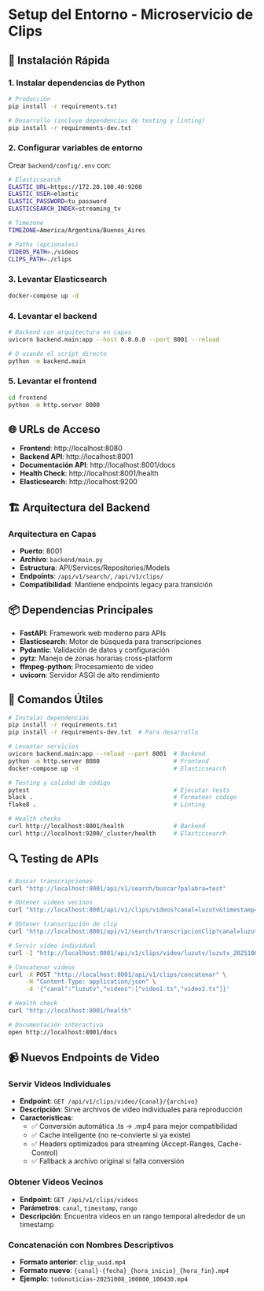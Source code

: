 # Setup del Entorno - Microservicio de Clips

## 🚀 Instalación Rápida

### 1. Instalar dependencias de Python

```bash
# Producción
pip install -r requirements.txt

# Desarrollo (incluye dependencias de testing y linting)
pip install -r requirements-dev.txt
```

### 2. Configurar variables de entorno

Crear `backend/config/.env` con:

```bash
# Elasticsearch
ELASTIC_URL=https://172.20.100.40:9200
ELASTIC_USER=elastic
ELASTIC_PASSWORD=tu_password
ELASTICSEARCH_INDEX=streaming_tv

# Timezone
TIMEZONE=America/Argentina/Buenos_Aires

# Paths (opcionales)
VIDEOS_PATH=./videos
CLIPS_PATH=./clips
```

### 3. Levantar Elasticsearch

```bash
docker-compose up -d
```

### 4. Levantar el backend

```bash
# Backend con arquitectura en capas
uvicorn backend.main:app --host 0.0.0.0 --port 8001 --reload

# O usando el script directo
python -m backend.main
```

### 5. Levantar el frontend

```bash
cd frontend
python -m http.server 8080
```

## 🌐 URLs de Acceso

- **Frontend**: http://localhost:8080
- **Backend API**: http://localhost:8001
- **Documentación API**: http://localhost:8001/docs
- **Health Check**: http://localhost:8001/health
- **Elasticsearch**: http://localhost:9200

## 🏗️ Arquitectura del Backend

### Arquitectura en Capas
- **Puerto**: 8001
- **Archivo**: `backend/main.py`
- **Estructura**: API/Services/Repositories/Models
- **Endpoints**: `/api/v1/search/`, `/api/v1/clips/`
- **Compatibilidad**: Mantiene endpoints legacy para transición

## 📦 Dependencias Principales

- **FastAPI**: Framework web moderno para APIs
- **Elasticsearch**: Motor de búsqueda para transcripciones  
- **Pydantic**: Validación de datos y configuración
- **pytz**: Manejo de zonas horarias cross-platform
- **ffmpeg-python**: Procesamiento de video
- **uvicorn**: Servidor ASGI de alto rendimiento

## 🔧 Comandos Útiles

```bash
# Instalar dependencias
pip install -r requirements.txt
pip install -r requirements-dev.txt  # Para desarrollo

# Levantar servicios
uvicorn backend.main:app --reload --port 8001  # Backend
python -m http.server 8080                     # Frontend
docker-compose up -d                           # Elasticsearch

# Testing y calidad de código
pytest                                         # Ejecutar tests
black .                                        # Formatear código
flake8 .                                       # Linting

# Health checks
curl http://localhost:8001/health              # Backend
curl http://localhost:9200/_cluster/health     # Elasticsearch
```

## 🔍 Testing de APIs

```bash
# Buscar transcripciones
curl "http://localhost:8001/api/v1/search/buscar?palabra=test"

# Obtener videos vecinos
curl "http://localhost:8001/api/v1/clips/videos?canal=luzutv&timestamp=2025-10-08T10:00:01-03:00&rango=3"

# Obtener transcripción de clip
curl "http://localhost:8001/api/v1/search/transcripcionClip?canal=luzutv&timestamp=2025-10-08T10:00:01-03:00&duracion_segundos=30"

# Servir video individual
curl -I "http://localhost:8001/api/v1/clips/video/luzutv/luzutv_20251008_100000_20251008_100130.ts"

# Concatenar videos
curl -X POST "http://localhost:8001/api/v1/clips/concatenar" \
     -H "Content-Type: application/json" \
     -d '{"canal":"luzutv","videos":["video1.ts","video2.ts"]}'

# Health check
curl "http://localhost:8001/health"

# Documentación interactiva
open http://localhost:8001/docs
```

## 📹 Nuevos Endpoints de Video

### Servir Videos Individuales
- **Endpoint**: `GET /api/v1/clips/video/{canal}/{archivo}`
- **Descripción**: Sirve archivos de video individuales para reproducción
- **Características**:
  - ✅ Conversión automática .ts → .mp4 para mejor compatibilidad
  - ✅ Cache inteligente (no re-convierte si ya existe)
  - ✅ Headers optimizados para streaming (Accept-Ranges, Cache-Control)
  - ✅ Fallback a archivo original si falla conversión

### Obtener Videos Vecinos
- **Endpoint**: `GET /api/v1/clips/videos`
- **Parámetros**: `canal`, `timestamp`, `rango`
- **Descripción**: Encuentra videos en un rango temporal alrededor de un timestamp

### Concatenación con Nombres Descriptivos
- **Formato anterior**: `clip_uuid.mp4`
- **Formato nuevo**: `{canal}-{fecha}_{hora_inicio}_{hora_fin}.mp4`
- **Ejemplo**: `todonoticias-20251008_100000_100430.mp4`
